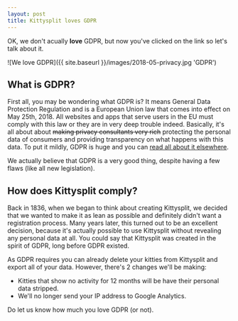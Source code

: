 ```yaml
---
layout: post
title: Kittysplit loves GDPR
---
```


OK, we don't acually **love** GDPR, but now you've clicked on the link so let's talk about it.

![We love GDPR]({{ site.baseurl }}/images/2018-05-privacy.jpg 'GDPR')

## What is GDPR?

First all, you may be wondering what GDPR is? It means General Data Protection Regulation and is a European Union law that comes into effect on May 25th, 2018. All websites and apps that serve users in the EU must comply with this law or they are in very deep trouble indeed. Basically, it's all about about ~~making privacy consultants very rich~~ protecting the personal data of consumers and providing transparency on what happens with this data. To put it mildly, GDPR is huge and you can [read all about it elsewhere](https://www.google.com/search?q=gdpr).

We actually believe that GDPR is a very good thing, despite having a few flaws (like all new legislation).

## How does Kittysplit comply?

Back in 1836, when we began to think about creating Kittysplit, we decided that we wanted to make it as lean as possible and definitely didn't want a registration process. Many years later, this turned out to be an excellent decision, because it's actually possible to use Kittysplit without revealing any personal data at all. You could say that Kittysplit was created in the spirit of GDPR, long before GDPR existed.

As GDPR requires you can already delete your kitties from Kittysplit and export all of your data. However, there's 2 changes we'll be making:

* Kitties that show no activity for 12 months will be have their personal data stripped.
* We'll no longer send your IP address to Google Analytics.

Do let us know how much you love GDPR (or not).
